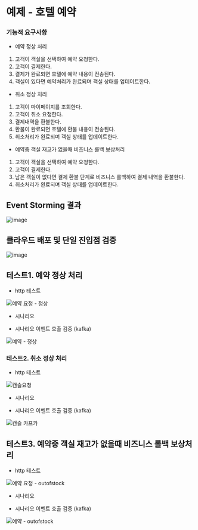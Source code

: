 # 예제 - 호텔 예약

### 기능적 요구사항

- 예약 정상 처리
1. 고객이 객실을 선택하여 예약 요청한다.
2. 고객이 결제한다.
3. 결제가 완료되면 호텔에 예약 내용이 전송된다.
4. 객실이 있다면 예약처리가 완료되며 객실 상태를 업데이트한다.
   
- 취소 정상 처리
1. 고객이 마이페이지를 조회한다.
2. 고객이 취소 요청한다.
3. 결제내역을 환불한다.
4. 환불이 완료되면 호텔에 환불 내용이 전송된다.
5. 취소처리가 완료되며 객실 상태를 업데이트한다.
  
- 예약중 객실 재고가 없을때 비즈니스 롤백 보상처리
1. 고객이 객실을 선택하여 예약 요청한다.
2. 고객이 결제한다.
3. 남은 객실이 없다면 결제 환불 단계로 비즈니스 롤백하여 결제 내역을 환불한다.
4. 취소처리가 완료되며 객실 상태를 업데이트한다.


## Event Storming 결과

![image](https://github.com/user-attachments/assets/330f12bb-c1d6-475e-9837-87cf97e5d668)

## 클라우드 배포 및 단일 진입점 검증

![image](https://github.com/user-attachments/assets/1fafe884-c553-4015-8c54-22a577deb6e9)




## 테스트1. 예약 정상 처리

- http 테스트
  
![예약 요청 - 정상](https://github.com/user-attachments/assets/b9ab3b21-d205-4d0a-84ce-155b02f63296)


- 시나리오



- 시나리오 이벤트 호출 검증 (kafka)

![예약 - 정상](https://github.com/user-attachments/assets/7b9440b3-bed2-4aa5-ba1d-1977394888f5)

  
### 테스트2. 취소 정상 처리

- http 테스트
  
![캔슬요청](https://github.com/user-attachments/assets/64e68f5c-1588-403d-bd69-df5d988b2c8c)


- 시나리오



- 시나리오 이벤트 호출 검증 (kafka)

![캔슬 카프카](https://github.com/user-attachments/assets/26cc72ef-2d18-4410-b0c3-2ee1296cc910)

  
## 테스트3. 예약중 객실 재고가 없을때 비즈니스 롤백 보상처리

- http 테스트
  
![예약 요청 - outofstock](https://github.com/user-attachments/assets/c0ee1264-e1e1-4aa7-b393-5e0faa919c2b)



- 시나리오



- 시나리오 이벤트 호출 검증 (kafka)

  
![예약 - outofstock](https://github.com/user-attachments/assets/5823223e-6ce8-48c1-b2af-7ec52b4a28d0)


